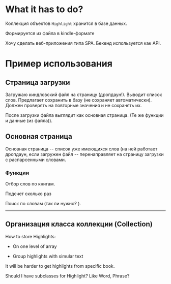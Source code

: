 # What it has to do? #

Коллекция объектов `Highlight` хранится в базе данных.

Формируется из файла в kindle-формате




Хочу сделать веб-приложения типа SPA.
Бекенд используется как API.




# Пример использования #



## Страница загрузки ##

Загружаю киндловский файл на страницу (дропдаун!). Выводит список
слов. Предлагает сохранить в базу (не сохраняет автоматически). Должен
проверять на повторные значения и не сохранять их.

После загрузки файла выглядит как основная страница. (Те же функции и
данные (из файла)).



## Основная страница ##

Основная страница -- список уже имеющихся слов (на ней работает
дропдаун, если загружен файл -- перенаправляет на страницу загрузки с
распарсенными словами.


### Функции ###

Отбор слов по книгам.

Подсчет сколько раз 



Поиск по словам (так ли нужно? ).


--------------------------------------------------

## Организация класса коллекции (Collection) ##

How to store Highlights:

* On one level of array




* Group highlights with simular text


It will be harder to get highlights from specific book.



Should I have subclasses for Highlight? Like Word, Phrase?



















